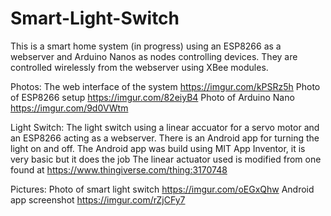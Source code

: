# Smart-Light-Switch

This is a smart home system (in progress) using an ESP8266 as a webserver and Arduino Nanos as nodes controlling devices. They are controlled wirelessly from the webserver using XBee modules.

Photos:
The web interface of the system                     https://imgur.com/kPSRz5h
Photo of ESP8266 setup                              https://imgur.com/82eiyB4
Photo of Arduino Nano                               https://imgur.com/9d0VWtm



Light Switch:
The light switch using a linear accuator for a servo motor and an ESP8266 acting as a webserver. There is an Android app for turning the light on and off. The Android app was build using MIT App Inventor, it is very basic but it does the job
The linear actuator used is modified from one found at https://www.thingiverse.com/thing:3170748

  Pictures:
    Photo of smart light switch                             https://imgur.com/oEGxQhw
    Android app screenshot                                  https://imgur.com/rZjCFy7

 
